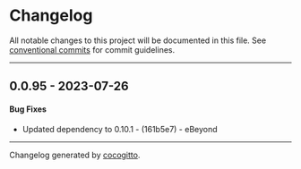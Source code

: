 # Changelog
All notable changes to this project will be documented in this file. See [conventional commits](https://www.conventionalcommits.org/) for commit guidelines.

- - -
## 0.0.95 - 2023-07-26
#### Bug Fixes
- Updated dependency to 0.10.1 - (161b5e7) - eBeyond

- - -

Changelog generated by [cocogitto](https://github.com/cocogitto/cocogitto).